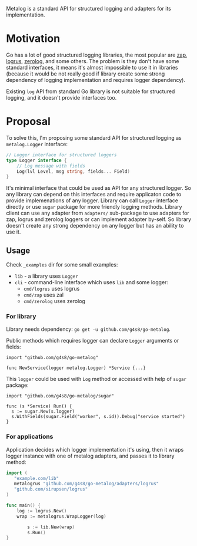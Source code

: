 Metalog is a standard API for structured logging and adapters
for its implementation.

# Motivation

Go has a lot of good structured logging libraries, the most popular
are [zap](https://github.com/uber-go/zap),
[logrus](https://github.com/Sirupsen/logrus),
[zerolog](https://github.com/rs/zerolog), and some others. The problem is
they don't have some standard interfaces, it means it's almost impossible
to use it in libraries (because it would be not really good if library
create some strong dependency of logging implementation and requires logger
dependency).

Existing `log` API from standard Go library is not suitable for structured
logging, and it doesn't provide interfaces too.

# Proposal

To solve this, I'm proposing some standard API for structured
logging as `metalog.Logger` interface:
```go
// Logger interface for structured loggers
type Logger interface {
	// Log message with fields
	Log(lvl Level, msg string, fields... Field)
}
```
It's minimal interface that could be used as API for any
structured logger. So any library can depend on this
interfaces and require applicaton code to provide implemenations
of any logger. Library can call `Logger` interface directly or
use `sugar` package for more friendly logging methods. Library
client can use any adapter from `adapters/` sub-package to use
adapters for zap, logrus and zerolog loggers or can implement
adapter by-self. So library doesn't create any strong dependency
on any logger but has an ability to use it.

## Usage

Check `_examples` dir for some small examples:
 - `lib` - a library uses `Logger`
 - `cli` - command-line interface which uses `lib` and some logger:
   - `cmd/logrus` uses logrus
   - `cmd/zap` uses zal
   - `cmd/zerolog` uses zerolog

### For library

Library needs dependency:
`go get -u github.com/g4s8/go-metalog`.

Public methods which requires logger can declare `Logger`
arguments or fields:
```
import "github.com/g4s8/go-metalog"

func NewService(logger metalog.Logger) *Service {...}
```

This `logger` could be used with `Log` method or accessed with
help of `sugar` package:
```
import "github.com/g4s8/go-metalog/sugar"

func (s *Service) Run() {
  s := sugar.New(s.logger)
  s.WithFields(sugar.Field("worker", s.id)).Debug("service started")
}
```

### For applications

Application decides which logger implementation it's using,
then it wraps logger instance with one of metalog adapters,
and passes it to library method:
```go
import (
   "example.com/lib"
   metalogrus "github.com/g4s8/go-metalog/adapters/logrus"
   "github.com/sirupsen/logrus"
)

func main() {
	log := logrus.New()
	wrap := metalogrus.WrapLogger(log)

        s := lib.New(wrap)
        s.Run()
}
```
